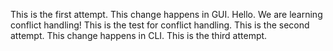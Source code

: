 This is the first attempt. This change happens in GUI. Hello.
We are learning conflict handling!
This is the test for conflict handling.
This is the second attempt. This change happens in CLI.
This is the third attempt.

